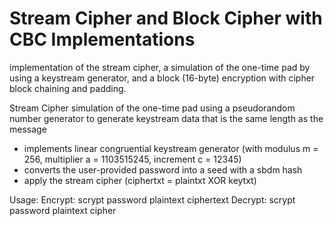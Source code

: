 # Stream Cipher and Block Cipher with CBC Implementations
implementation of the stream cipher, a simulation of the one-time pad by using a keystream generator, and a block (16-byte) encryption with cipher block chaining and padding. 

Stream Cipher
simulation of the one-time pad using a pseudorandom number generator to generate keystream data that is the same length as the message
- implements linear congruential keystream generator (with modulus m = 256, multiplier a = 1103515245, increment c = 12345)
- converts the user-provided password into a seed with a sbdm hash
- apply the stream cipher (ciphertxt = plaintxt XOR keytxt)

Usage: 
Encrypt: scrypt password plaintext ciphertext
Decrypt: scrypt password plaintext cipher
